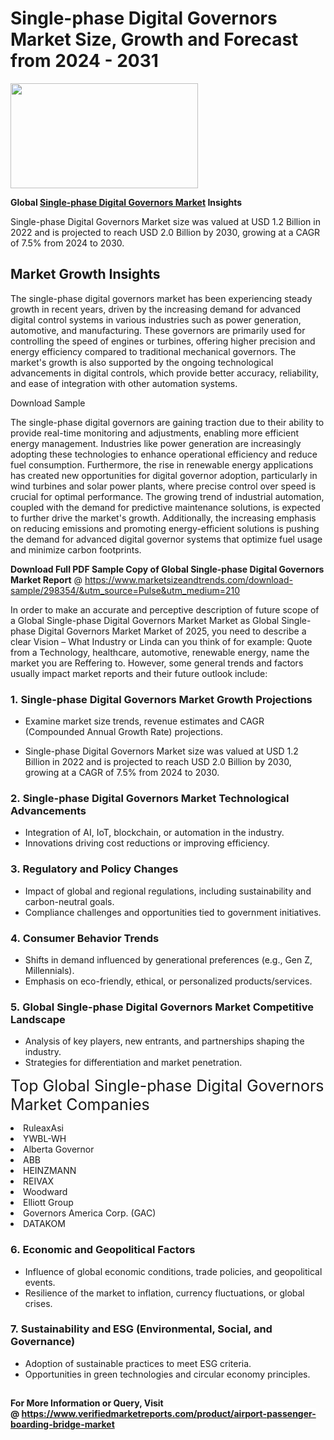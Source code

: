 <H1>Single-phase Digital Governors Market Size, Growth and Forecast from 2024 - 2031</H1><img class="aligncenter size-medium wp-image-584254" src="https://thirdeyenews.in/wp-content/uploads/2024/09/Global-Market-Research-300x168.jpeg" alt="" width="300" height="168" /><p><strong>Global&nbsp;<a href="https://www.marketsizeandtrends.com/download-sample/298354/&amp;utm_source=Pulse&amp;utm_medium=210">Single-phase Digital Governors Market</a> Insights</strong></p><p>Single-phase Digital Governors Market size was valued at USD 1.2 Billion in 2022 and is projected to reach USD 2.0 Billion by 2030, growing at a CAGR of 7.5% from 2024 to 2030.</p><p><h2>Market Growth Insights</h2> <p>The single-phase digital governors market has been experiencing steady growth in recent years, driven by the increasing demand for advanced digital control systems in various industries such as power generation, automotive, and manufacturing. These governors are primarily used for controlling the speed of engines or turbines, offering higher precision and energy efficiency compared to traditional mechanical governors. The market's growth is also supported by the ongoing technological advancements in digital controls, which provide better accuracy, reliability, and ease of integration with other automation systems.</p> <p>Download Sample</p> <p>The single-phase digital governors are gaining traction due to their ability to provide real-time monitoring and adjustments, enabling more efficient energy management. Industries like power generation are increasingly adopting these technologies to enhance operational efficiency and reduce fuel consumption. Furthermore, the rise in renewable energy applications has created new opportunities for digital governor adoption, particularly in wind turbines and solar power plants, where precise control over speed is crucial for optimal performance. The growing trend of industrial automation, coupled with the demand for predictive maintenance solutions, is expected to further drive the market's growth. Additionally, the increasing emphasis on reducing emissions and promoting energy-efficient solutions is pushing the demand for advanced digital governor systems that optimize fuel usage and minimize carbon footprints.</p> <p></p><p><span class=""><strong>Download Full PDF Sample Copy of Global Single-phase Digital Governors Market Report</strong> @ <a href="https://www.marketsizeandtrends.com/download-sample/298354/&amp;utm_source=Pulse&amp;utm_medium=210" target="_blank">https://www.marketsizeandtrends.com/download-sample/298354/&amp;utm_source=Pulse&amp;utm_medium=210</a></span></p><p>In order to make an accurate and perceptive description of future scope of a Global&nbsp;Single-phase Digital Governors Market Market as Global&nbsp;Single-phase Digital Governors Market Market of 2025, you need to describe a clear Vision &ndash; What Industry or Linda can you think of for example: Quote from a Technology, healthcare, automotive, renewable energy, name the market you are Reffering to. However, some general trends and factors usually impact market reports and their future outlook include:</p><h3>1.&nbsp;<strong>Single-phase Digital Governors Market Growth Projections</strong></h3><ul><li>Examine market size trends, revenue estimates and CAGR (Compounded Annual Growth Rate) projections.</li><li><p>Single-phase Digital Governors Market size was valued at USD 1.2 Billion in 2022 and is projected to reach USD 2.0 Billion by 2030, growing at a CAGR of 7.5% from 2024 to 2030.</p></li></ul><h3>2.&nbsp;<strong>Single-phase Digital Governors Market Technological Advancements</strong></h3><ul><li>Integration of AI, IoT, blockchain, or automation in the industry.</li><li>Innovations driving cost reductions or improving efficiency.</li></ul><h3>3.&nbsp;<strong>Regulatory and Policy Changes</strong></h3><ul><li>Impact of global and regional regulations, including sustainability and carbon-neutral goals.</li><li>Compliance challenges and opportunities tied to government initiatives.</li></ul><h3>4.&nbsp;<strong>Consumer Behavior Trends</strong></h3><ul><li>Shifts in demand influenced by generational preferences (e.g., Gen Z, Millennials).</li><li>Emphasis on eco-friendly, ethical, or personalized products/services.</li></ul><h3>5.&nbsp;<strong>Global Single-phase Digital Governors Market Competitive Landscape</strong></h3><ul><li>Analysis of key players, new entrants, and partnerships shaping the industry.</li><li>Strategies for differentiation and market penetration.</li></ul><p data-pm-slice="1 1 []"><span style="color: inherit; font-family: inherit; font-size: 25px;">Top Global Single-phase Digital Governors Market Companies</span></p><div class="" data-test-id=""><p><li>RuleaxAsi</li><li> YWBL-WH</li><li> Alberta Governor</li><li> ABB</li><li> HEINZMANN</li><li> REIVAX</li><li> Woodward</li><li> Elliott Group</li><li> Governors America Corp. (GAC)</li><li> DATAKOM</li></p></div><h3>6.&nbsp;<strong>Economic and Geopolitical Factors</strong></h3><ul><li>Influence of global economic conditions, trade policies, and geopolitical events.</li><li>Resilience of the market to inflation, currency fluctuations, or global crises.</li></ul><h3>7.&nbsp;<strong>Sustainability and ESG (Environmental, Social, and Governance)</strong></h3><ul><li>Adoption of sustainable practices to meet ESG criteria.</li><li>Opportunities in green technologies and circular economy principles.</li></ul><h2><strong style="font-size: 14px;">For More Information or Query, Visit @&nbsp;</strong><a style="background-color: #ffffff; font-size: 14px;" href="https://www.marketsizeandtrends.com/report/single-phase-digital-governors-market/" target="_blank">https://www.verifiedmarketreports.com/product/airport-passenger-boarding-bridge-market</a></h2>
